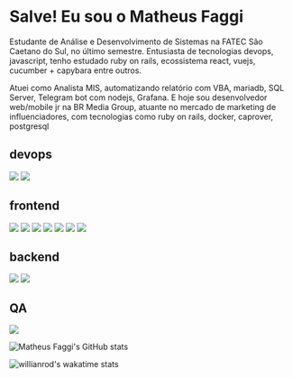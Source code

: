 <h1>
    Salve! Eu sou o Matheus Faggi
</h1>
<p>
  Estudante de Análise e Desenvolvimento de Sistemas na FATEC São Caetano do Sul, no último semestre. Entusiasta de tecnologias devops, javascript, tenho estudado ruby on rails, ecossistema react, vuejs, cucumber + capybara entre outros.
</p>
<p>
  Atuei como Analista MIS, automatizando relatório com VBA, mariadb, SQL Server, Telegram bot com nodejs, Grafana. 
  E hoje sou desenvolvedor web/mobile jr na BR Media Group, atuante no mercado de marketing de influenciadores, com tecnologias como ruby on rails, docker, caprover, postgresql
</p>

<h2>
  devops
</h2>
<div>
 <img src="https://img.shields.io/badge/Git-F05032?style=for-the-badge&logo=git&logoColor=white" />
 <img src="https://img.shields.io/badge/Docker-2496ED?style=for-the-badge&logo=Docker&logoColor=white" />
</div>
<h2>
  frontend
</h2>
<div>
  <img src="https://img.shields.io/badge/HTML5-E34F26?style=for-the-badge&logo=HTML5&logoColor=white" style/>
  <img src="https://img.shields.io/badge/CSS3-1572B6?style=for-the-badge&logo=CSS3&logoColor=white" />
  <img src="https://img.shields.io/badge/Sass-CC6699?style=for-the-badge&logo=Sass&logoColor=white" />
  <img src="https://img.shields.io/badge/Ruby-CC342D?style=for-the-badge&logo=Ruby&logoColor=white" />
  <img src="https://img.shields.io/badge/Javascript-F7DF1E?style=for-the-badge&logo=Javascript&logoColor=black" />
  <img src="https://img.shields.io/badge/styled components-DB7093?style=for-the-badge&logo=styled-components&logoColor=white" />
  <img src="https://img.shields.io/badge/Next.js-000?style=for-the-badge&logo=Next.js&logoColor=white" />
<div>
<h2>
  backend
</h2>
<div>
  <img src="https://img.shields.io/badge/PostgreSQL-336791?style=for-the-badge&logo=PostgreSQL&logoColor=white" />
  <img src="https://img.shields.io/badge/TypeScript-3178C6?style=for-the-badge&logo=TypeScript&logoColor=white" />
</div>

<h2>
  QA 
</h2>
<div>
 <img src="https://img.shields.io/badge/Cucumber-23D96C?style=for-the-badge&logo=Cucumber&logoColor=white" />
</div>

![Matheus Faggi's GitHub stats](https://github-readme-stats.vercel.app/api?username=matheusfaggi&theme=slateorange&show_icons=true)

![willianrod's wakatime stats](https://github-readme-stats.vercel.app/api/wakatime?username=matheusfaggi&compact_layout=true)

